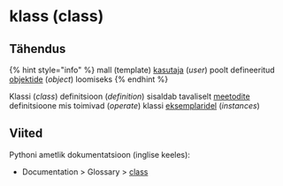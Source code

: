 # klass \(class\)

## Tähendus

{% hint style="info" %}
mall \(template\) [kasutaja](kasutaja-user.md) \(_user_\) poolt defineeritud [objektide](objekt-object.md) \(_object_\) loomiseks
{% endhint %}

Klassi \(_class_\) definitsioon \(_definition_\) sisaldab tavaliselt [meetodite](meetod-method.md) definitsioone mis toimivad \(_operate_\) klassi [eksemplaridel](eksemplar-instance.md) \(_instances_\)

## Viited

Pythoni ametlik dokumentatsioon \(inglise keeles\):

* Documentation &gt; Glossary &gt; [class](https://docs.python.org/3/glossary.html#term-class)

